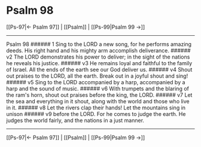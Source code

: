 # Psalm 98

[[Ps-97|← Psalm 97]] | [[Psalm]] | [[Ps-99|Psalm 99 →]]
***

Psalm 98 ###### 1 Sing to the LORD a new song, for he performs amazing deeds. His right hand and his mighty arm accomplish deliverance. ###### v2 The LORD demonstrates his power to deliver; in the sight of the nations he reveals his justice. ###### v3 He remains loyal and faithful to the family of Israel. All the ends of the earth see our God deliver us. ###### v4 Shout out praises to the LORD, all the earth. Break out in a joyful shout and sing! ###### v5 Sing to the LORD accompanied by a harp, accompanied by a harp and the sound of music. ###### v6 With trumpets and the blaring of the ram's horn, shout out praises before the king, the LORD. ###### v7 Let the sea and everything in it shout, along with the world and those who live in it. ###### v8 Let the rivers clap their hands! Let the mountains sing in unison ###### v9 before the LORD. For he comes to judge the earth. He judges the world fairly, and the nations in a just manner.

***
[[Ps-97|← Psalm 97]] | [[Psalm]] | [[Ps-99|Psalm 99 →]]
